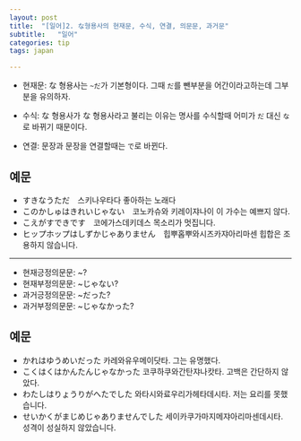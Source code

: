 ```yaml
---
layout: post
title:  "[일어]2. な형용사의 현재문, 수식, 연결, 의문문, 과거문"
subtitle:   "일어"
categories: tip
tags: japan

---
```


- 현재문: な 형용사는 `~だ`가 기본형이다. 그때 `だ`를 뺀부분을 어간이라고하는데 그부분을 유의하자.

- 수식: な 형용사가 な 형용사라고 불리는 이유는 명사를 수식할때 어미가 `だ` 대신 `な`로 바뀌기 때문이다. 

- 연결: 문장과 문장을 연결할때는 `で`로 바뀐다.

## 예문

- すきなうただ　스키나우타다    좋아하는 노래다
- このかしゅはきれいじゃない　코노카슈와 키레이쟈나이     이 가수는 예쁘지 않다.
- こえがすできです　코에가스데키데스      목소리가 멋집니다.
- ヒップホップはしずかじゃありません　힙뿌홉뿌와시즈카쟈아리마센       힙합은 조용하지 않습니다.

---

- 현재긍정의문문: ~?
- 현재부정의문문: ~じゃない?
- 과거긍정의문문: ~だった?
- 과거부정의문문: ~じゃなかった?

## 예문

- かれはゆうめいだった 카레와유우메이닷타.       그는 유명했다.
- こくはくはかんたんじゃなかった 코쿠하쿠와간탄쟈나캇타.   고백은 간단하지 않았다.
- わたしはりょうりがへたでした 와타시와료우리가헤타데시타.   저는 요리를 못했습니다.
-  せいかくがまじめじゃありませんでした 세이카쿠가마지메쟈아리마센데시타.     성격이 성실하지 않았습니다.
